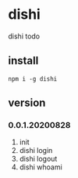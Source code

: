 # dishi
dishi todo

## install
```
npm i -g dishi
```

## version
### 0.0.1.20200828
1. init
2. dishi login
3. dishi logout
4. dishi whoami
